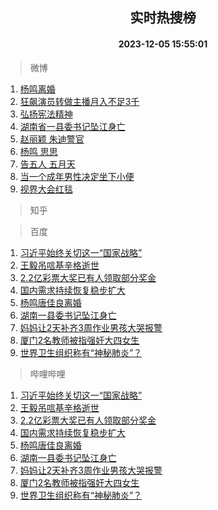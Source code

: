 <div align="center"><h2>实时热搜榜</h2><h4>2023-12-05 15:55:01</h4></div>

> 微博  

1. [杨鸣离婚](https://s.weibo.com/weibo?q=%23%E6%9D%A8%E9%B8%A3%E7%A6%BB%E5%A9%9A%23&t=31&band_rank=1&Refer=top)<br />
2. [狂飙演员转做主播月入不足3千](https://s.weibo.com/weibo?q=%23%E7%8B%82%E9%A3%99%E6%BC%94%E5%91%98%E8%BD%AC%E5%81%9A%E4%B8%BB%E6%92%AD%E6%9C%88%E5%85%A5%E4%B8%8D%E8%B6%B33%E5%8D%83%23&t=31&band_rank=2&Refer=top)<br />
3. [弘扬宪法精神](https://s.weibo.com/weibo?q=%23%E5%BC%98%E6%89%AC%E5%AE%AA%E6%B3%95%E7%B2%BE%E7%A5%9E%23&t=31&band_rank=3&Refer=top)<br />
4. [湖南省一县委书记坠江身亡](https://s.weibo.com/weibo?q=%23%E6%B9%96%E5%8D%97%E7%9C%81%E4%B8%80%E5%8E%BF%E5%A7%94%E4%B9%A6%E8%AE%B0%E5%9D%A0%E6%B1%9F%E8%BA%AB%E4%BA%A1%23&t=31&band_rank=4&Refer=top)<br />
5. [赵丽颖 朱迪警官](https://s.weibo.com/weibo?q=%E8%B5%B5%E4%B8%BD%E9%A2%96%20%E6%9C%B1%E8%BF%AA%E8%AD%A6%E5%AE%98&t=31&band_rank=5&Refer=top)<br />
6. [杨鸣 思思](https://s.weibo.com/weibo?q=%E6%9D%A8%E9%B8%A3%20%E6%80%9D%E6%80%9D&t=31&band_rank=6&Refer=top)<br />
7. [告五人 五月天](https://s.weibo.com/weibo?q=%E5%91%8A%E4%BA%94%E4%BA%BA%20%E4%BA%94%E6%9C%88%E5%A4%A9&t=31&band_rank=7&Refer=top)<br />
8. [当一个成年男性决定坐下小便](https://s.weibo.com/weibo?q=%23%E5%BD%93%E4%B8%80%E4%B8%AA%E6%88%90%E5%B9%B4%E7%94%B7%E6%80%A7%E5%86%B3%E5%AE%9A%E5%9D%90%E4%B8%8B%E5%B0%8F%E4%BE%BF%23&t=31&band_rank=8&Refer=top)<br />
9. [视界大会红毯](https://s.weibo.com/weibo?q=%E8%A7%86%E7%95%8C%E5%A4%A7%E4%BC%9A%E7%BA%A2%E6%AF%AF&t=31&band_rank=9&Refer=top)<br />

> 知乎  


> 百度  

1. [习近平始终关切这一“国家战略”](https://www.baidu.com/s?wd=%E4%B9%A0%E8%BF%91%E5%B9%B3%E5%A7%8B%E7%BB%88%E5%85%B3%E5%88%87%E8%BF%99%E4%B8%80%E2%80%9C%E5%9B%BD%E5%AE%B6%E6%88%98%E7%95%A5%E2%80%9D&sa=fyb_news&rsv_dl=fyb_news)<br />
2. [王毅吊唁基辛格逝世](https://www.baidu.com/s?wd=%E7%8E%8B%E6%AF%85%E5%90%8A%E5%94%81%E5%9F%BA%E8%BE%9B%E6%A0%BC%E9%80%9D%E4%B8%96&sa=fyb_news&rsv_dl=fyb_news)<br />
3. [2.2亿彩票大奖已有人领取部分奖金](https://www.baidu.com/s?wd=2.2%E4%BA%BF%E5%BD%A9%E7%A5%A8%E5%A4%A7%E5%A5%96%E5%B7%B2%E6%9C%89%E4%BA%BA%E9%A2%86%E5%8F%96%E9%83%A8%E5%88%86%E5%A5%96%E9%87%91&sa=fyb_news&rsv_dl=fyb_news)<br />
4. [国内需求持续恢复稳步扩大](https://www.baidu.com/s?wd=%E5%9B%BD%E5%86%85%E9%9C%80%E6%B1%82%E6%8C%81%E7%BB%AD%E6%81%A2%E5%A4%8D%E7%A8%B3%E6%AD%A5%E6%89%A9%E5%A4%A7&sa=fyb_news&rsv_dl=fyb_news)<br />
5. [杨鸣唐佳良离婚](https://www.baidu.com/s?wd=%E6%9D%A8%E9%B8%A3%E5%94%90%E4%BD%B3%E8%89%AF%E7%A6%BB%E5%A9%9A&sa=fyb_news&rsv_dl=fyb_news)<br />
6. [湖南一县委书记坠江身亡](https://www.baidu.com/s?wd=%E6%B9%96%E5%8D%97%E4%B8%80%E5%8E%BF%E5%A7%94%E4%B9%A6%E8%AE%B0%E5%9D%A0%E6%B1%9F%E8%BA%AB%E4%BA%A1&sa=fyb_news&rsv_dl=fyb_news)<br />
7. [妈妈让2天补齐3周作业男孩大哭报警](https://www.baidu.com/s?wd=%E5%A6%88%E5%A6%88%E8%AE%A92%E5%A4%A9%E8%A1%A5%E9%BD%903%E5%91%A8%E4%BD%9C%E4%B8%9A%E7%94%B7%E5%AD%A9%E5%A4%A7%E5%93%AD%E6%8A%A5%E8%AD%A6&sa=fyb_news&rsv_dl=fyb_news)<br />
8. [厦门2名教师被指强奸大四女生](https://www.baidu.com/s?wd=%E5%8E%A6%E9%97%A82%E5%90%8D%E6%95%99%E5%B8%88%E8%A2%AB%E6%8C%87%E5%BC%BA%E5%A5%B8%E5%A4%A7%E5%9B%9B%E5%A5%B3%E7%94%9F&sa=fyb_news&rsv_dl=fyb_news)<br />
9. [世界卫生组织称有“神秘肺炎”？](https://www.baidu.com/s?wd=%E4%B8%96%E7%95%8C%E5%8D%AB%E7%94%9F%E7%BB%84%E7%BB%87%E7%A7%B0%E6%9C%89%E2%80%9C%E7%A5%9E%E7%A7%98%E8%82%BA%E7%82%8E%E2%80%9D%EF%BC%9F&sa=fyb_news&rsv_dl=fyb_news)<br />

> 哔哩哔哩  

1. [习近平始终关切这一“国家战略”](https://www.baidu.com/s?wd=%E4%B9%A0%E8%BF%91%E5%B9%B3%E5%A7%8B%E7%BB%88%E5%85%B3%E5%88%87%E8%BF%99%E4%B8%80%E2%80%9C%E5%9B%BD%E5%AE%B6%E6%88%98%E7%95%A5%E2%80%9D&sa=fyb_news&rsv_dl=fyb_news)<br />
2. [王毅吊唁基辛格逝世](https://www.baidu.com/s?wd=%E7%8E%8B%E6%AF%85%E5%90%8A%E5%94%81%E5%9F%BA%E8%BE%9B%E6%A0%BC%E9%80%9D%E4%B8%96&sa=fyb_news&rsv_dl=fyb_news)<br />
3. [2.2亿彩票大奖已有人领取部分奖金](https://www.baidu.com/s?wd=2.2%E4%BA%BF%E5%BD%A9%E7%A5%A8%E5%A4%A7%E5%A5%96%E5%B7%B2%E6%9C%89%E4%BA%BA%E9%A2%86%E5%8F%96%E9%83%A8%E5%88%86%E5%A5%96%E9%87%91&sa=fyb_news&rsv_dl=fyb_news)<br />
4. [国内需求持续恢复稳步扩大](https://www.baidu.com/s?wd=%E5%9B%BD%E5%86%85%E9%9C%80%E6%B1%82%E6%8C%81%E7%BB%AD%E6%81%A2%E5%A4%8D%E7%A8%B3%E6%AD%A5%E6%89%A9%E5%A4%A7&sa=fyb_news&rsv_dl=fyb_news)<br />
5. [杨鸣唐佳良离婚](https://www.baidu.com/s?wd=%E6%9D%A8%E9%B8%A3%E5%94%90%E4%BD%B3%E8%89%AF%E7%A6%BB%E5%A9%9A&sa=fyb_news&rsv_dl=fyb_news)<br />
6. [湖南一县委书记坠江身亡](https://www.baidu.com/s?wd=%E6%B9%96%E5%8D%97%E4%B8%80%E5%8E%BF%E5%A7%94%E4%B9%A6%E8%AE%B0%E5%9D%A0%E6%B1%9F%E8%BA%AB%E4%BA%A1&sa=fyb_news&rsv_dl=fyb_news)<br />
7. [妈妈让2天补齐3周作业男孩大哭报警](https://www.baidu.com/s?wd=%E5%A6%88%E5%A6%88%E8%AE%A92%E5%A4%A9%E8%A1%A5%E9%BD%903%E5%91%A8%E4%BD%9C%E4%B8%9A%E7%94%B7%E5%AD%A9%E5%A4%A7%E5%93%AD%E6%8A%A5%E8%AD%A6&sa=fyb_news&rsv_dl=fyb_news)<br />
8. [厦门2名教师被指强奸大四女生](https://www.baidu.com/s?wd=%E5%8E%A6%E9%97%A82%E5%90%8D%E6%95%99%E5%B8%88%E8%A2%AB%E6%8C%87%E5%BC%BA%E5%A5%B8%E5%A4%A7%E5%9B%9B%E5%A5%B3%E7%94%9F&sa=fyb_news&rsv_dl=fyb_news)<br />
9. [世界卫生组织称有“神秘肺炎”？](https://www.baidu.com/s?wd=%E4%B8%96%E7%95%8C%E5%8D%AB%E7%94%9F%E7%BB%84%E7%BB%87%E7%A7%B0%E6%9C%89%E2%80%9C%E7%A5%9E%E7%A7%98%E8%82%BA%E7%82%8E%E2%80%9D%EF%BC%9F&sa=fyb_news&rsv_dl=fyb_news)<br />
